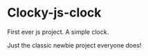 # Clocky-js-clock
First ever js project. A simple clock.

Just the classic newbie project everyone does!

